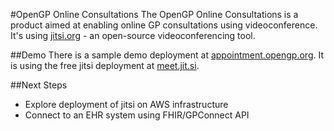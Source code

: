 #OpenGP Online Consultations
The OpenGP Online Consultations is a product aimed at enabling online GP consultations using videoconference. 
It's using [jitsi.org](jitsi.org) - an open-source videoconferencing tool.

##Demo
There is a sample demo deployment at [appointment.opengp.org](appointments.opengp.org). It is using the free jitsi deployment 
at [meet.jit.si](meet.jit.si). 

##Next Steps 
* Explore deployment of jitsi on AWS infrastructure
* Connect to an EHR system using FHIR/GPConnect API